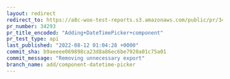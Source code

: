 ```yaml
---
layout: redirect
redirect_to: https://a8c-woo-test-reports.s3.amazonaws.com/public/pr/34293/api/index.html
pr_number: 34293
pr_title_encoded: "Adding+DateTimePicker+component"
pr_test_type: api
last_published: "2022-08-12 01:04:28 +0000"
commit_sha: b9aeeee069898ca23d8a86ec6be7920a01c75a01
commit_message: "Removing unnecessary export"
branch_name: add/component-datetime-picker
---
```

